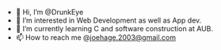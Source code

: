 - 👋 Hi, I’m @DrunkEye
- 👀 I’m interested in Web Development as well as App dev.
- 🌱 I’m currently learning C and software construction at AUB.
- 📫 How to reach me @joehage.2003@gmail.com

<!---
DrunkEye/DrunkEye is a ✨ special ✨ repository because its `README.md` (this file) appears on your GitHub profile.
You can click the Preview link to take a look at your changes.
--->
